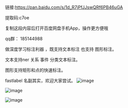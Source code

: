 链接:https://pan.baidu.com/s/1d_R7jPfJJswQRf6PB46uGA 

提取码:c7oe 

复制这段内容后打开百度网盘手机App，操作更方便哦

qq群： 185144988

做深度学习标注利器 ，既支持文本标注 也支持 图形标注。  

文本支持ner 关系 事件 分类文本标注。

图形支持矩形和点的快速标注。



fastlabel 名副其实，欢迎大家尝试。
![image](https://user-images.githubusercontent.com/14295852/116810356-eb2c3b80-ab75-11eb-8284-9653c797017f.png)

![image](https://user-images.githubusercontent.com/14295852/116810362-f2ebe000-ab75-11eb-9cb5-369441223170.png)


![image](https://user-images.githubusercontent.com/14295852/116810366-f97a5780-ab75-11eb-9ea8-5681e97daa83.png)

